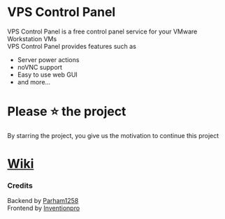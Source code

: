 # VPS Control Panel
VPS Control Panel is a free control panel service for your VMware Workstation VMs  
VPS Control Panel provides features such as
- Server power actions
- noVNC support
- Easy to use web GUI
- and more...
# Please ⭐ the project
By starring the project, you give us the motivation to continue this project
# [Wiki](https://github.com/Parham1258/VPS-Control-Panel/wiki)
### Credits
Backend by [Parham1258](https://github.com/Parham1258)\
Frontend by [Inventionpro](https://github.com/inventionpro)
